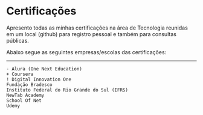 <h1>Certificações</h1>

 <p>Apresento todas as minhas certificações na área de Tecnologia reunidas em um local (github) para registro pessoal e também para consultas públicas.</p>

Abaixo segue as seguintes empresas/escolas das certificações:

<hr>

```dif
- Alura (One Next Education)
+ Coursera
! Digital Innovation One
Fundação Bradesco
Instituto Federal do Rio Grande do Sul (IFRS)
NewTab Academy
School Of Net
Udemy
```
